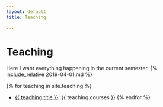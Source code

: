 ```yaml
---
layout: default
title: Teaching

---
```

# Teaching

Here I want everything happening in the current semester. 
{% include_relative 2019-04-01.md %}

{% for teaching in site.teaching %}
* <a href="{{ teaching.url }}">{{ teaching.title }}</a>: {{ teaching.courses }}
{% endfor %}
